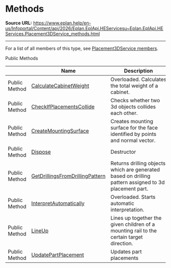 # Methods

**Source URL:** https://www.eplan.help/en-us/Infoportal/Content/api/2026/Eplan.EplApi.HEServicesu~Eplan.EplApi.HEServices.Placement3DService_methods.html

---

For a list of all members of this type, see [Placement3DService members](Eplan.EplApi.HEServicesu~Eplan.EplApi.HEServices.Placement3DService_members.html).

Public Methods

|  | Name | Description |
| --- | --- | --- |
| Public Method | [CalculateCabinetWeight](Eplan.EplApi.HEServicesu~Eplan.EplApi.HEServices.Placement3DService~CalculateCabinetWeight.html) | Overloaded. Calculates the total weight of a cabinet. |
| Public Method | [CheckIfPlacementsCollide](Eplan.EplApi.HEServicesu~Eplan.EplApi.HEServices.Placement3DService~CheckIfPlacementsCollide.html) | Checks whether two 3d objects collides each other. |
| Public Method | [CreateMountingSurface](Eplan.EplApi.HEServicesu~Eplan.EplApi.HEServices.Placement3DService~CreateMountingSurface.html) | Creates mounting surface for the face identified by points and normal vector. |
| Public Method | [Dispose](Eplan.EplApi.HEServicesu~Eplan.EplApi.HEServices.Placement3DService~Dispose().html) | Destructor |
| Public Method | [GetDrillingsFromDrillingPattern](Eplan.EplApi.HEServicesu~Eplan.EplApi.HEServices.Placement3DService~GetDrillingsFromDrillingPattern.html) | Returns drilling objects which are generated based on drilling pattern assigned to 3d placement part. |
| Public Method | [InterpretAutomatically](Eplan.EplApi.HEServicesu~Eplan.EplApi.HEServices.Placement3DService~InterpretAutomatically.html) | Overloaded. Starts automatic interpretation. |
| Public Method | [LineUp](Eplan.EplApi.HEServicesu~Eplan.EplApi.HEServices.Placement3DService~LineUp.html) | Lines up together the given children of a mounting rail to the certain target direction. |
| Public Method | [UpdatePartPlacement](Eplan.EplApi.HEServicesu~Eplan.EplApi.HEServices.Placement3DService~UpdatePartPlacement.html) | Updates part placements |


